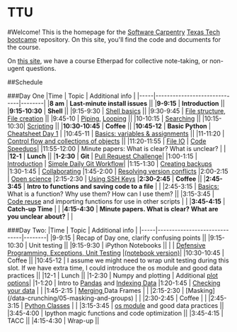 TTU
===

#Welcome!
This is the homepage for the [Software Carpentry](software-carpentry.org/) [Texas Tech](http://www.ttu.edu/) [bootcamp](http://wrightaprilm.github.io/2014-08-23-ttu/) repository. On this site, you'll find the code and documents for the course.

On [this site](https://swcarpentry.etherpad.mozilla.org/4), we have a course Etherpad for collective note-taking, or non-ugent questions.

##Schedule

###Day One
|Time | Topic | Additional info |
|-----|------------------------------|--------|
|**8 am** | **Last-minute install issues**   ||
|**9-9:15** | **Introduction** ||
|**9:15-10:30** | **Shell** ||
|9:15-9:30 | [Shell basics](shell/00-intro.md) ||
|9:30-9:45 | [File structure](shell/01-filedir.md), [File creation](shell/03-pipefilter.md) ||
|9:45-10 | [Piping](shell/03-pipefilter.md), [Looping](shell/04-loop.md) ||
|10-10:15 | [Searching](shell/06-find.md)  ||
|10:15-10:30| [Scripting](shell/05-script.md) ||
|**10:30-10:45** | **Coffee** ||
|**10:45-12** | **Basic Python** | [Cheatsheet Day 1](https://github.com/wrightaprilm/TTU/blob/master/CheastsheetDay1.md) |
|10:45-11 | [Basics: variables & assignments](python/00-python_variables_and_operators.md) ||
|11-11:20 | [Control flow and collections of objects](python/01-python_controlf_flow.md) ||
|11:20-11:55 | [File IO](python/02-python-fileio.md) | [Code Speedups](python/speedups.md)|
|11:55-12:00 | Minute papers: What is clear? What is unclear? | |
|**12-1** | **Lunch** ||
|**1-2:30** | **Git** | [Pull Request Challenge](https://github.com/wrightaprilm/TTU/blob/master/PullRequestChallenge.md)|
|1:00-1:15 | [Introduction](git/00-intro.md) | [Simple Daily Git Workflow](git/simple-daily-git-workflow.jpg)|
|1:15-1:30 | [Creating backups](git/01-backup.md)
|1:30-1:45 | [Collaborating](git/02-collab.md)
|1:45-2:00 | [Resolving version conflicts](git/03-conflict.md)
|2:00-2:15 | [Open science](git/04-open.md)
|2:15-2:30 | [Using SSH Keys](git/05-sshkeys.md)
|**2:30-2:45** | **Coffee** ||
|**2:45-3:45** | **Intro to functions and saving code to a file** | |
|2:45-3:15 | [Basics:](python/03-python_functions.md) What is a function? Why use them? How can I use them? ||
|3:15-3:45 | [Code reuse](python/04-python_scripts_as_modules.md) and importing functions for use in other scripts | |
|**3:45-4:15** | **Catch-up Time** | |
|**4:15-4:30** | **Minute papers. What is clear? What are you unclear about?** | |

###Day Two:
|Time   | Topic | Additional info |
|-----|------------------------------|--------|
|9-9:15 | Recap of Day one, clarify confusing points ||
|9:15-10:30 | Unit testing ||
|9:15-9:30 | iPython Notebooks ||
| | [Defensive Programming, Exceptions, Unit Testing](testing/03-qa.md) |[(notebook version)](testing/03-qa.ipynb)|
|10:30-10:45 | Coffee ||
|10:45-12 | I assume we might need to wrap unit testing during this slot. If we have extra time, I could introduce the os module and good data practices ||
|12-1 | Lunch ||
|1-2:30 | Numpy and plotting | Additional [plot options](https://github.com/wrightaprilm/datacarpentry/blob/master/lessons/python/07-plotting-with-matplotlib.md)|
|1-1:20 | Intro to [Pandas](/data-crunching/01-starting-with-data.md) and [Indexing Data](/data-crunching/02-indexing.md)
|1:20-1:45 | [Checking your data](/data-crunching/03-checking_your_data.md) | |
|1:45-2:15 | [Merging ](/data-crunching/06-merging-data) Data Frames | |
|2:15-2:30 | [Masking] (/data-crunching/05-masking-and-groups) | |
|2:30-2:45 | Coffee | |
|2:45-3:15 | [Python Classes](python/05-python-classes.md)  | |
|3:15-3:45 | [os module](/04-data_as_read-only) and good data practices ||
|3:45-4:00 | Ipython magic functions and code optimization ||
|3:45-4:15 | TACC ||
|4:15-4:30 | Wrap-up ||


